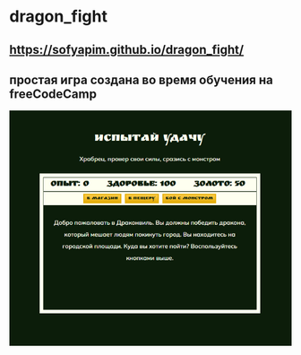 # dragon_fight
## https://sofyapim.github.io/dragon_fight/
## простая игра создана во время обучения на freeCodeCamp
 ![бой с драконом](https://github.com/SofyaPim/dragon_fight/raw/main/banner_f.png) 
